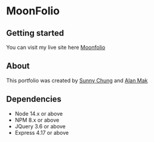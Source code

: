 MoonFolio
=========

## Getting started
You can visit my live site here [Moonfolio](http://www.moonchung.online)

## About
This portfolio was created by [Sunny Chung](https://github.com/yatyichung) and [Alan Mak](https://github.com/alan-mak) 

## Dependencies
- Node 14.x or above
- NPM 8.x or above
- JQuery 3.6 or above
- Express 4.17 or above